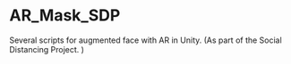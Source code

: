 # AR_Mask_SDP
Several scripts for augmented face with AR in Unity. (As part of the Social Distancing Project. )
